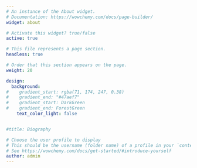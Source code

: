 ```yaml
---
# An instance of the About widget.
# Documentation: https://wowchemy.com/docs/page-builder/
widget: about

# Activate this widget? true/false
active: true

# This file represents a page section.
headless: true

# Order that this section appears on the page.
weight: 20

design:
  background:
#    gradient_start: rgba(71, 174, 247, 0.38)
#    gradient_end: "#47aef7"
#    gradient_start: DarkGreen
#    gradient_end: ForestGreen
    text_color_light: false


#title: Biography

# Choose the user profile to display
# This should be the username (folder name) of a profile in your `content/authors/` folder.
# See https://wowchemy.com/docs/get-started/#introduce-yourself
author: admin
---
```

